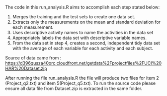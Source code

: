The code in this run_analysis.R aims to accomplish each step stated below:
 
1. Merges the training and the test sets to create one data set.
2. Extracts only the measurements on the mean and standard deviation for each measurement. 
3. Uses descriptive activity names to name the activities in the data set
4. Appropriately labels the data set with descriptive variable names. 
5. From the data set in step 4, creates a second, independent tidy data set with the average of each variable for each activity and each subject.

Source of data came from :
https://d396qusza40orc.cloudfront.net/getdata%2Fprojectfiles%2FUCI%20HAR%20Dataset.zip 

After running the file run_analysis.R the file will produce two files for item 2 (Project_q2.txt) and item 5(Project_q5.txt).
To run the source code please ensure all data file from Dataset.zip is extracted in the same folder.
